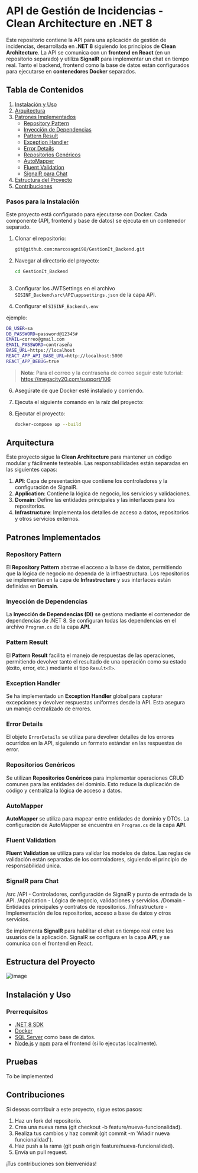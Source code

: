 # API de Gestión de Incidencias - Clean Architecture en .NET 8

Este repositorio contiene la API para una aplicación de gestión de incidencias, desarrollada en **.NET 8** siguiendo los principios de **Clean Architecture**. La API se comunica con un **frontend en React** (en un repositorio separado) y utiliza **SignalR** para implementar un chat en tiempo real. Tanto el backend, frontend como la base de datos están configurados para ejecutarse en **contenedores Docker** separados.

## Tabla de Contenidos
1. [Instalación y Uso](#instalación-y-uso)
2. [Arquitectura](#arquitectura)
3. [Patrones Implementados](#patrones-implementados)
   - [Repository Pattern](#repository-pattern)
   - [Inyección de Dependencias](#inyección-de-dependencias)
   - [Pattern Result](#pattern-result)
   - [Exception Handler](#exception-handler)
   - [Error Details](#error-details)
   - [Repositorios Genéricos](#repositorios-genéricos)
   - [AutoMapper](#automapper)
   - [Fluent Validation](#fluent-validation)
   - [SignalR para Chat](#signalr-para-chat)
4. [Estructura del Proyecto](#estructura-del-proyecto)
5. [Contribuciones](#contribuciones)
   
### Pasos para la Instalación

Este proyecto está configurado para ejecutarse con Docker. Cada componente (API, frontend y base de datos) se ejecuta en un contenedor separado.

1. Clonar el repositorio:

   ```bash
   git@github.com:marcosagni98/GestionIt_Backend.git
   
2. Navegar al directorio del proyecto:
   
   ```bash
   cd GestionIt_Backend
       
4. Configurar los JWTSettings en el archivo `SISINF_Backend\src\API\appsettings.json` de la capa API.

5. Configurar el `SISINF_Backend\.env`

ejemplo:
   ```bash
   DB_USER=sa
   DB_PASSWORD=password@12345#
   EMAIL=correo@gmail.com
   EMAIL_PASSWORD=contraseña
   BASE_URL=https://localhost
   REACT_APP_API_BASE_URL=http://localhost:5000
   REACT_APP_DEBUG=true
   ```

> **Nota:** Para el correo y la contraseña de correo seguir este tutorial: https://megacity20.com/support/106

6. Asegúrate de que Docker esté instalado y corriendo.
7. Ejecuta el siguiente comando en la raíz del proyecto:

8. Ejecutar el proyecto:
   
    ```bash
    docker-compose up --build

## Arquitectura

Este proyecto sigue la **Clean Architecture** para mantener un código modular y fácilmente testeable. Las responsabilidades están separadas en las siguientes capas:

1. **API**: Capa de presentación que contiene los controladores y la configuración de SignalR.
2. **Application**: Contiene la lógica de negocio, los servicios y validaciones.
3. **Domain**: Define las entidades principales y las interfaces para los repositorios.
4. **Infrastructure**: Implementa los detalles de acceso a datos, repositorios y otros servicios externos.

## Patrones Implementados

### Repository Pattern

El **Repository Pattern** abstrae el acceso a la base de datos, permitiendo que la lógica de negocio no dependa de la infraestructura. Los repositorios se implementan en la capa de **Infrastructure** y sus interfaces están definidas en **Domain**.

### Inyección de Dependencias

La **Inyección de Dependencias (DI)** se gestiona mediante el contenedor de dependencias de .NET 8. Se configuran todas las dependencias en el archivo `Program.cs` de la capa **API**.

### Pattern Result

El **Pattern Result** facilita el manejo de respuestas de las operaciones, permitiendo devolver tanto el resultado de una operación como su estado (éxito, error, etc.) mediante el tipo `Result<T>`.

### Exception Handler

Se ha implementado un **Exception Handler** global para capturar excepciones y devolver respuestas uniformes desde la API. Esto asegura un manejo centralizado de errores.

### Error Details

El objeto `ErrorDetails` se utiliza para devolver detalles de los errores ocurridos en la API, siguiendo un formato estándar en las respuestas de error.

### Repositorios Genéricos

Se utilizan **Repositorios Genéricos** para implementar operaciones CRUD comunes para las entidades del dominio. Esto reduce la duplicación de código y centraliza la lógica de acceso a datos.

### AutoMapper

**AutoMapper** se utiliza para mapear entre entidades de dominio y DTOs. La configuración de AutoMapper se encuentra en `Program.cs` de la capa **API**.

### Fluent Validation

**Fluent Validation** se utiliza para validar los modelos de datos. Las reglas de validación están separadas de los controladores, siguiendo el principio de responsabilidad única.

### SignalR para Chat
/src /API - Controladores, configuración de SignalR y punto de entrada de la API. /Application - Lógica de negocio, validaciones y servicios. /Domain - Entidades principales y contratos de repositorios. /Infrastructure - Implementación de los repositorios, acceso a base de datos y otros servicios.

Se implementa **SignalR** para habilitar el chat en tiempo real entre los usuarios de la aplicación. SignalR se configura en la capa **API**, y se comunica con el frontend en React.

## Estructura del Proyecto
![image](https://github.com/user-attachments/assets/a924da72-e3b0-4661-ab7f-bd18092b1ae0)

## Instalación y Uso

### Prerrequisitos

- [.NET 8 SDK](https://dotnet.microsoft.com/download/dotnet/8.0)
- [Docker](https://www.docker.com/get-started)
- [SQL Server](https://www.microsoft.com/en-us/sql-server/sql-server-downloads) como base de datos.
- [Node.js](https://nodejs.org/) y [npm](https://www.npmjs.com/) para el frontend (si lo ejecutas localmente).



## Pruebas

To be implemented

## Contribuciones

Si deseas contribuir a este proyecto, sigue estos pasos:

1. Haz un fork del repositorio.
2. Crea una nueva rama (git checkout -b feature/nueva-funcionalidad).
3. Realiza tus cambios y haz commit (git commit -m 'Añadir nueva funcionalidad').
4. Haz push a la rama (git push origin feature/nueva-funcionalidad).
5. Envía un pull request.

¡Tus contribuciones son bienvenidas!

